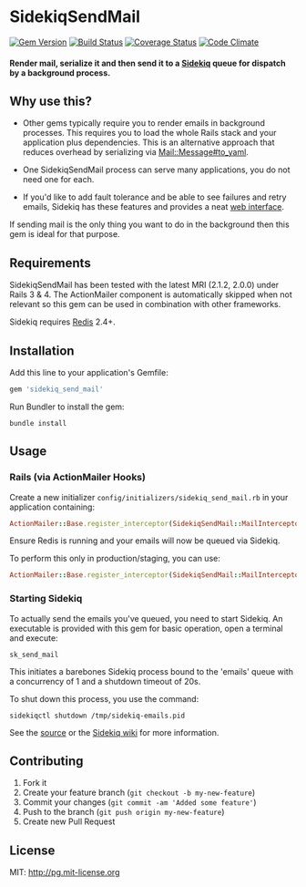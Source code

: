 # SidekiqSendMail

[![Gem Version](https://badge.fury.io/rb/sidekiq_send_mail.svg)](http://badge.fury.io/rb/sidekiq_send_mail)
[![Build Status](https://travis-ci.org/pgeraghty/sidekiq_send_mail.svg?branch=master)](https://travis-ci.org/pgeraghty/sidekiq_send_mail)
[![Coverage Status](https://img.shields.io/coveralls/pgeraghty/sidekiq_send_mail.svg)](https://coveralls.io/r/pgeraghty/sidekiq_send_mail?branch=master)
[![Code Climate](https://codeclimate.com/github/pgeraghty/sidekiq_send_mail.png)](https://codeclimate.com/github/pgeraghty/sidekiq_send_mail)

#### Render mail, serialize it and then send it to a [Sidekiq](http://sidekiq.org/) queue for dispatch by a background process.

## Why use this?
* Other gems typically require you to render emails in background processes. This requires you to load the whole Rails 
  stack and your application plus dependencies. This is an alternative approach that reduces overhead by 
  serializing via [Mail::Message#to_yaml](https://github.com/mikel/mail/blob/master/lib/mail/message.rb#L1828).

* One SidekiqSendMail process can serve many applications, you do not need one for each.

* If you'd like to add fault tolerance and be able to see failures and retry emails, Sidekiq has these features and 
  provides a neat [web interface](https://github.com/mperham/sidekiq/wiki/Monitoring).

If sending mail is the only thing you want to do in the background then this gem is ideal for that purpose. 

## Requirements
SidekiqSendMail has been tested with the latest MRI (2.1.2, 2.0.0) under Rails 3 &amp; 4. 
The ActionMailer component is automatically skipped when not relevant so this gem can be 
used in combination with other frameworks.

Sidekiq requires [Redis](http://redis.io/) 2.4+.

## Installation

Add this line to your application's Gemfile:
```ruby   
gem 'sidekiq_send_mail'
```
    
Run Bundler to install the gem:
```shell   
bundle install
```

## Usage
### Rails (via ActionMailer Hooks)
Create a new initializer `config/initializers/sidekiq_send_mail.rb`  in your application containing:

```ruby
ActionMailer::Base.register_interceptor(SidekiqSendMail::MailInterceptor)
```

Ensure Redis is running and your emails will now be queued via Sidekiq.

To perform this only in production/staging, you can use:

```ruby
ActionMailer::Base.register_interceptor(SidekiqSendMail::MailInterceptor) if %w(staging production).include?(Rails.env)
```

### Starting Sidekiq
To actually send the emails you've queued, you need to start Sidekiq. 
An executable is provided with this gem for basic operation, open a terminal and execute:

```shell  
sk_send_mail
```
    
This initiates a barebones Sidekiq process bound to the 'emails' queue with a concurrency of 1 and a shutdown timeout of 20s.

To shut down this process, you use the command:

```shell
sidekiqctl shutdown /tmp/sidekiq-emails.pid
```

See the [source](https://github.com/pgeraghty/sidekiq_send_mail/blob/master/bin/sk_send_mail) or the 
[Sidekiq wiki](https://github.com/mperham/sidekiq/wiki/Advanced-Options) for more information.

## Contributing

1. Fork it
2. Create your feature branch (`git checkout -b my-new-feature`)
3. Commit your changes (`git commit -am 'Added some feature'`)
4. Push to the branch (`git push origin my-new-feature`)
5. Create new Pull Request

## License

MIT: <http://pg.mit-license.org>